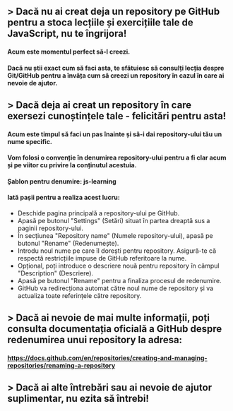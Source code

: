 ## > Dacă nu ai creat deja un repository pe GitHub pentru a stoca lecțiile și exercițiile tale de JavaScript, nu te îngrijora! 
#### Acum este momentul perfect să-l creezi. 

#### Dacă nu știi exact cum să faci asta, te sfătuiesc să consulți lecția despre Git/GitHub pentru a învăța cum să creezi un repository în cazul în care ai nevoie de ajutor.

## > Dacă deja ai creat un repository în care exersezi cunoștințele tale - felicitări pentru asta! 
#### Acum este timpul să faci un pas înainte și să-i dai repository-ului tău un nume specific.

#### Vom folosi o convenție în denumirea repository-ului pentru a fi clar acum și pe viitor cu privire la conținutul acestuia.

#### Șablon pentru denumire: js-learning

#### Iată pașii pentru a realiza acest lucru:
- Deschide pagina principală a repository-ului pe GitHub.
- Apasă pe butonul "Settings" (Setări) situat în partea dreaptă sus a paginii repository-ului.
- În secțiunea "Repository name" (Numele repository-ului), apasă pe butonul "Rename" (Redenumește).
- Introdu noul nume pe care îl dorești pentru repository. Asigură-te că respectă restricțiile impuse de GitHub referitoare la nume.
- Opțional, poți introduce o descriere nouă pentru repository în câmpul "Description" (Descriere).
- Apasă pe butonul "Rename" pentru a finaliza procesul de redenumire.
- GitHub va redirecționa automat către noul nume de repository și va actualiza toate referințele către repository.

## >  Dacă ai nevoie de mai multe informații, poți consulta documentația oficială a GitHub despre redenumirea unui repository la adresa:
#### https://docs.github.com/en/repositories/creating-and-managing-repositories/renaming-a-repository

## >  Dacă ai alte întrebări sau ai nevoie de ajutor suplimentar, nu ezita să întrebi!
